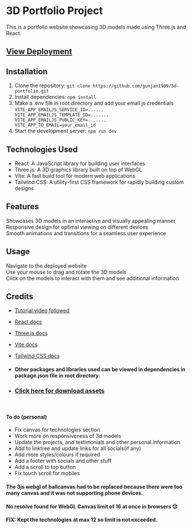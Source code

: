 # 3D Portfolio Project

This is a portfolio website showcasing 3D models made using Three.js and React.

## [View Deployment](https://www.google.com)

## Installation

1. Clone the repository: `git clone https://github.com/gunjan1909/3d-portfolio.git`
2. Install dependencies: `npm install`
3. Make a .env file in root directory and add your email.js credentials <br/>
   `VITE_APP_EMAILJS_SERVICE_ID=...... 
VITE_APP_EMAILJS_TEMPLATE_ID=.......  
VITE_APP_EMAILJS_PUBLIC_KEY=.......  
VITE_APP_TO_EMAIL=your_email_id  `
4. Start the development server: `npm run dev`

## Technologies Used

- React: A JavaScript library for building user interfaces
- Three.js: A 3D graphics library built on top of WebGL
- Vite: A fast build tool for modern web applications
- Tailwind CSS: A utility-first CSS framework for rapidly building custom designs

## Features

Showcases 3D models in an interactive and visually appealing manner <br>
Responsive design for optimal viewing on different devices<br>
Smooth animations and transitions for a seamless user experience

## Usage

Navigate to the deployed website <br>
Use your mouse to drag and rotate the 3D models<br>
Click on the models to interact with them and see additional information

## Credits

- [Tutorial video followed](https://youtu.be/0fYi8SGA20k)
- [React docs](https://react.dev/learn)
- [Three.js docs](https://threejs.org/docs/index.html#manual/en/introduction/Creating-a-scene)
- [Vite docs](https://vitejs.dev/guide/)
- [Tailwind CSS docs](https://tailwindcss.com/docs)
- #### Other packages and libraries used can be viewed in dependencies in package.json file in root directory.

- ### [Click here for download assets](https://drive.google.com/drive/folders/1KVU8iaH0E_JFtShNiR3BgCSA3pawXY4Z)
<br/>

#### To do (personal)

- Fix canvas for technologies section
- Work more on responsiveness of 3d models
- Update the projects, and testimonials and other personal information
- Add to linktree and update links for all socials(if any)
- Add more styles/colours if required
- Add a footer with socials and other stuff
- Add a scroll to top button
- Fix touch scroll for mobiles

#### The 3js webgl of ballcanvas had to be replaced because there were too many canvas and it was not supporting phone devices.

#### No resolve found for WebGL Canvas limit of 16 at once in browsers 😔

#### FIX: Kept the technologies at max 12 so limit is not exceeded.
